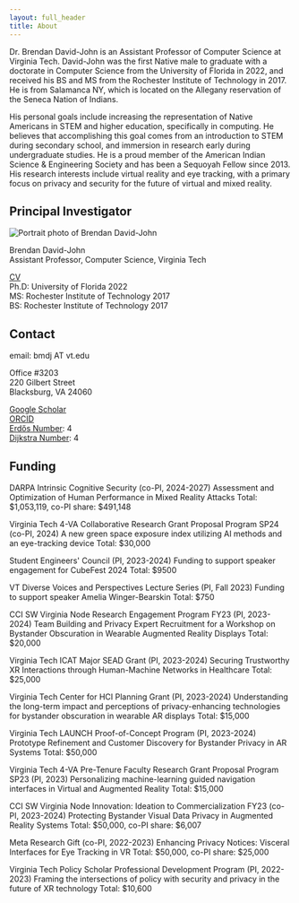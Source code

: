 ```yaml
---
layout: full_header
title: About
---
```


Dr. Brendan David-John is an Assistant Professor of Computer Science at Virginia Tech. David-John was the first Native male to graduate with a doctorate in Computer Science from the University of Florida in 2022, and received his BS and MS from the Rochester Institute of Technology in 2017. He is from Salamanca NY, which is located on the Allegany reservation of the Seneca Nation of Indians.
 
His personal goals include increasing the representation of Native Americans in STEM and higher education, specifically in computing. He believes that accomplishing this goal comes from an introduction to STEM during secondary school, and immersion in research early during undergraduate studies.  He is a proud member of the American Indian Science & Engineering Society and has been a Sequoyah Fellow since 2013. His research interests include virtual reality and eye tracking, with a primary focus on privacy and security for the future of virtual and mixed reality.

## Principal Investigator



![Portrait photo of Brendan David-John]({{root_url}}/assets/images/people/brendan.jpg)

Brendan David-John\
Assistant Professor, Computer Science, Virginia Tech

[CV](https://drive.google.com/file/d/1-3QynyXl3AW0Uu572uswKD6y4qpmmSjR/view?usp=sharing)\
Ph.D: University of Florida 2022\
MS: Rochester Institute of Technology 2017\
BS: Rochester Institute of Technology 2017

## Contact
email: bmdj AT vt.edu

Office #3203\
220 Gilbert Street\
Blacksburg, VA 24060

[Google Scholar](https://scholar.google.com/citations?user=YFxRRDUAAAAJ&hl=en)\
[ORCID](https://orcid.org/0000-0003-3292-1130)\
[Erdős Number](https://www.csauthors.net/distance/brendan-david-john/paul-erdos): 4\
[Dijkstra Number](https://www.csauthors.net/distance/edsger-w-dijkstra/brendan-david-john): 4


## Funding
DARPA Intrinsic Cognitive Security (co-PI, 2024-2027) Assessment and Optimization of Human Performance in Mixed Reality Attacks Total: $1,053,119, co-PI share: $491,148

Virginia Tech 4-VA Collaborative Research Grant Proposal Program SP24 (co-PI, 2024) A new green space exposure index utilizing AI methods and an eye-tracking device Total: $30,000

Student Engineers' Council (PI, 2023-2024) Funding to support speaker engagement for CubeFest 2024 Total: $9500

VT Diverse Voices and Perspectives Lecture Series (PI, Fall 2023) Funding to support speaker Amelia Winger-Bearskin Total: $750

CCI SW Virginia Node Research Engagement Program FY23 (PI, 2023-2024)
Team Building and Privacy Expert Recruitment for a Workshop on Bystander Obscuration in Wearable Augmented Reality Displays
Total: $20,000

Virginia Tech ICAT Major SEAD Grant (PI, 2023-2024)
Securing Trustworthy XR Interactions through Human-Machine Networks in Healthcare
Total: $25,000

Virginia Tech Center for HCI Planning Grant (PI, 2023-2024)
Understanding the long-term impact and perceptions of privacy-enhancing technologies for bystander obscuration in wearable AR displays
Total: $15,000

Virginia Tech LAUNCH Proof-of-Concept Program (PI, 2023-2024)
Prototype Refinement and Customer Discovery for Bystander Privacy in AR Systems
Total: $50,000

Virginia Tech 4-VA Pre-Tenure Faculty Research Grant Proposal Program SP23 (PI, 2023)
Personalizing machine-learning guided navigation interfaces in Virtual and Augmented Reality
Total: $15,000

CCI SW Virginia Node Innovation: Ideation to Commercialization FY23 (co-PI, 2023-2024)
Protecting Bystander Visual Data Privacy in Augmented Reality Systems
Total: $50,000, co-PI share: $6,007

Meta Research Gift (co-PI, 2022-2023)
Enhancing Privacy Notices: Visceral Interfaces for Eye Tracking in VR
Total: $50,000, co-PI share: $25,000

Virginia Tech Policy Scholar Professional Development Program (PI, 2022-2023)
Framing the intersections of policy with security and privacy in the future of XR technology
Total: $10,600